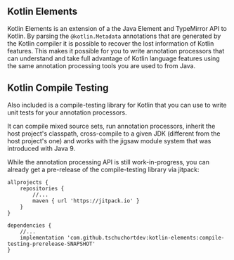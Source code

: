 Kotlin Elements
-----------------
Kotlin Elements is an extension of a the Java Element and TypeMirror API to Kotlin. By parsing the `@kotlin.Metadata` annotations that are generated by the Kotlin compiler it is possible to recover the lost information of Kotlin features. This makes it possible for you to write annotation processors that can understand and take full advantage of Kotlin language features using the same annotation processing tools you are used to from Java. 


Kotlin Compile Testing
-----------------------

Also included is a compile-testing library for Kotlin that you can use to write unit tests for your annotation processors.

It can compile mixed source sets, run annotation processors, inherit the host project's classpath, cross-compile to a given JDK (different from the host project's one) and works with the jigsaw module system that was introduced with Java 9. 

While the annotation processing API is still work-in-progress, you can already get a pre-release of the compile-testing library via jitpack:

```Gradle
allprojects {
	repositories {
		//...
		maven { url 'https://jitpack.io' }
	}
}

dependencies {
    //...
    implementation 'com.github.tschuchortdev:kotlin-elements:compile-testing-prerelease-SNAPSHOT'
}
```
